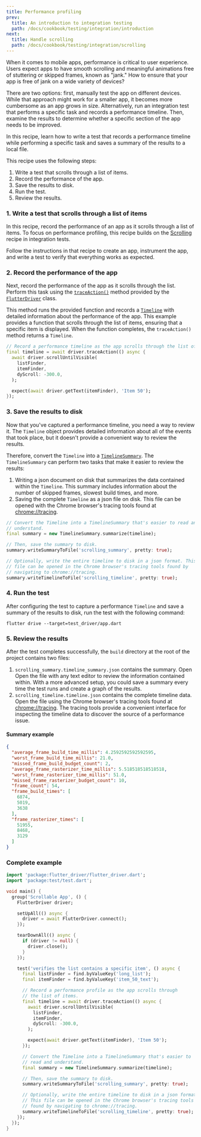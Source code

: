 ```yaml
---
title: Performance profiling
prev:
  title: An introduction to integration testing
  path: /docs/cookbook/testing/integration/introduction
next:
  title: Handle scrolling
  path: /docs/cookbook/testing/integration/scrolling
---
```


When it comes to mobile apps, performance is critical to user experience.
Users expect apps to have smooth scrolling and meaningful animations free of
stuttering or skipped frames, known as "jank." How to ensure that your app
is free of jank on a wide variety of devices?

There are two options: first, manually test the app on different devices.
While that approach might work for a smaller app, it becomes more
cumbersome as an app grows in size. Alternatively, run an integration
test that performs a specific task and records a performance timeline.
Then, examine the results to determine whether a specific section of 
the app needs to be improved.

In this recipe, learn how to write a test that records a performance
timeline while performing a specific task and saves a summary of the
results to a local file.

This recipe uses the following steps:

  1. Write a test that scrolls through a list of items.
  2. Record the performance of the app.
  3. Save the results to disk.
  4. Run the test.
  5. Review the results.

### 1. Write a test that scrolls through a list of items

In this recipe, record the performance of an app as it scrolls through a
list of items. To focus on performance profiling, this recipe builds
on the
[Scrolling](/docs/cookbook/testing/integration/scrolling) recipe
in integration tests.

Follow the instructions in that recipe to create an app, instrument the
app, and write a test to verify that everything works as expected.

### 2. Record the performance of the app

Next, record the performance of the app as it scrolls through the
list. Perform this task using the
[`traceAction()`]({{site.api}}/flutter/flutter_driver/FlutterDriver/traceAction.html)
method provided by the
[`FlutterDriver`]({{site.api}}/flutter/flutter_driver/FlutterDriver-class.html)
class.

This method runs the provided function and records a
[`Timeline`]({{site.api}}/flutter/flutter_driver/Timeline-class.html)
with detailed information about the performance of the app. This example
provides a function that scrolls through the list of items,
ensuring that a specific item is displayed. When the function completes,
the `traceAction()` method returns a `Timeline`.

<!-- skip -->
```dart
// Record a performance timeline as the app scrolls through the list of items.
final timeline = await driver.traceAction(() async {
  await driver.scrollUntilVisible(
    listFinder,
    itemFinder,
    dyScroll: -300.0,
  );

  expect(await driver.getText(itemFinder), 'Item 50');
});
```

### 3. Save the results to disk

Now that you've captured a performance timeline, you need a way to review it.
The `Timeline` object provides detailed information about all of the events
that took place, but it doesn't provide a convenient way to review the results.

Therefore, convert the `Timeline` into a
[`TimelineSummary`]({{site.api}}/flutter/flutter_driver/TimelineSummary-class.html).
The `TimelineSummary` can perform two tasks that make it easier to review the
results:

  1. Writing a json document on disk that summarizes the data contained
     within the `Timeline`. This summary includes information about the
     number of skipped frames, slowest build times, and more.
  2. Saving the complete `Timeline` as a json file on disk. This file can
     be opened with the Chrome browser's tracing tools found at
     [chrome://tracing](chrome://tracing).

<!-- skip -->
```dart
// Convert the Timeline into a TimelineSummary that's easier to read and
// understand.
final summary = new TimelineSummary.summarize(timeline);

// Then, save the summary to disk.
summary.writeSummaryToFile('scrolling_summary', pretty: true);

// Optionally, write the entire timeline to disk in a json format. This
// file can be opened in the Chrome browser's tracing tools found by
// navigating to chrome://tracing.
summary.writeTimelineToFile('scrolling_timeline', pretty: true);
```

### 4. Run the test

After configuring the test to capture a performance `Timeline` and save a
summary of the results to disk, run the test with the following command:

```
flutter drive --target=test_driver/app.dart
```

### 5. Review the results

After the test completes successfully, the `build` directory at the root of
the project contains two files:

  1. `scrolling_summary.timeline_summary.json` contains the summary. Open
     Open the file with any text editor to review the information contained
     within.  With a more advanced setup, you could save a summary every
     time the test runs and create a graph of the results.
  2. `scrolling_timeline.timeline.json` contains the complete timeline data.
     Open the file using the Chrome browser's tracing tools found at
     [chrome://tracing](chrome://tracing). The tracing tools provide a
     convenient interface for inspecting the timeline data to discover
     the source of a performance issue.

#### Summary example

```json
{
  "average_frame_build_time_millis": 4.2592592592592595,
  "worst_frame_build_time_millis": 21.0,
  "missed_frame_build_budget_count": 2,
  "average_frame_rasterizer_time_millis": 5.518518518518518,
  "worst_frame_rasterizer_time_millis": 51.0,
  "missed_frame_rasterizer_budget_count": 10,
  "frame_count": 54,
  "frame_build_times": [
    6874,
    5019,
    3638
  ],
  "frame_rasterizer_times": [
    51955,
    8468,
    3129
  ]
}
```

### Complete example

```dart
import 'package:flutter_driver/flutter_driver.dart';
import 'package:test/test.dart';

void main() {
  group('Scrollable App', () {
    FlutterDriver driver;

    setUpAll(() async {
      driver = await FlutterDriver.connect();
    });

    tearDownAll(() async {
      if (driver != null) {
        driver.close();
      }
    });

    test('verifies the list contains a specific item', () async {
      final listFinder = find.byValueKey('long_list');
      final itemFinder = find.byValueKey('item_50_text');

      // Record a performance profile as the app scrolls through
      // the list of items.
      final timeline = await driver.traceAction(() async {
        await driver.scrollUntilVisible(
          listFinder,
          itemFinder,
          dyScroll: -300.0,
        );

        expect(await driver.getText(itemFinder), 'Item 50');
      });

      // Convert the Timeline into a TimelineSummary that's easier to
      // read and understand.
      final summary = new TimelineSummary.summarize(timeline);

      // Then, save the summary to disk.
      summary.writeSummaryToFile('scrolling_summary', pretty: true);

      // Optionally, write the entire timeline to disk in a json format.
      // This file can be opened in the Chrome browser's tracing tools
      // found by navigating to chrome://tracing.
      summary.writeTimelineToFile('scrolling_timeline', pretty: true);
    });
  });
}
```